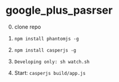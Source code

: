 google_plus_pasrser
===================

0) clone repo

1) `npm install phantomjs -g`

2) `npm install casperjs -g`

3) `Developing only: sh watch.sh`

4) Start:  `casperjs build/app.js`


